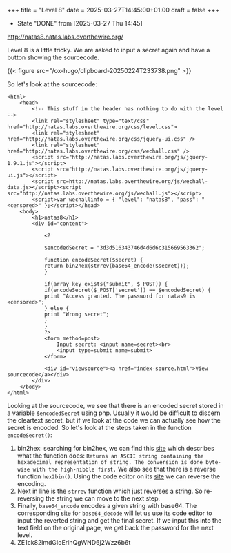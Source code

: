 +++
title = "Level 8"
date = 2025-03-27T14:45:00+01:00
draft = false
+++

-   State "DONE"       from              <span class="timestamp-wrapper"><span class="timestamp">[2025-03-27 Thu 14:45]</span></span>

<http://natas8.natas.labs.overthewire.org/>

Level 8 is a little tricky. We are asked to input a secret again and have a button showing the sourcecode.

{{< figure src="/ox-hugo/clipboard-20250224T233738.png" >}}

So let's look at the sourcecode:

```web { linenos=true, linenostart=1 }
<html>
    <head>
        <!-- This stuff in the header has nothing to do with the level -->
        <link rel="stylesheet" type="text/css" href="http://natas.labs.overthewire.org/css/level.css">
        <link rel="stylesheet" href="http://natas.labs.overthewire.org/css/jquery-ui.css" />
        <link rel="stylesheet" href="http://natas.labs.overthewire.org/css/wechall.css" />
        <script src="http://natas.labs.overthewire.org/js/jquery-1.9.1.js"></script>
        <script src="http://natas.labs.overthewire.org/js/jquery-ui.js"></script>
        <script src=http://natas.labs.overthewire.org/js/wechall-data.js></script><script src="http://natas.labs.overthewire.org/js/wechall.js"></script>
        <script>var wechallinfo = { "level": "natas8", "pass": "<censored>" };</script></head>
    <body>
        <h1>natas8</h1>
        <div id="content">

            <?

            $encodedSecret = "3d3d516343746d4d6d6c315669563362";

            function encodeSecret($secret) {
            return bin2hex(strrev(base64_encode($secret)));
            }

            if(array_key_exists("submit", $_POST)) {
            if(encodeSecret($_POST['secret']) == $encodedSecret) {
            print "Access granted. The password for natas9 is <censored>";
            } else {
            print "Wrong secret";
            }
            }
            ?>
            <form method=post>
                Input secret: <input name=secret><br>
                <input type=submit name=submit>
            </form>

            <div id="viewsource"><a href="index-source.html">View sourcecode</a></div>
        </div>
    </body>
</html>
```

Looking at the sourcecode, we see that there is an encoded secret stored in a variable `$encodedSecret` using php. Usually it would be difficult to discern the cleartext secret, but if we look at the code we can actually see how the secret is encoded. So let's look at the steps taken in the function `encodeSecret()`:

1.  bin2hex: searching for bin2hex, we can find this [site](https://www.php.net/manual/de/function.bin2hex.php) which describes what the function does: `Returns an ASCII string containing the hexadecimal representation of string. The conversion is done byte-wise with the high-nibble first.` We also see that there is a reverse function `hex2bin()`. Using the code editor on its [site](https://www.php.net/manual/en/function.hex2bin.php) we can reverse the encoding.
2.  Next in line is the `strrev` function which just reverses a string. So re-reversing the string we can move to the next step.
3.  Finally, `base64_encode` encodes a given string with base64. The corresponding [site](https://www.php.net/manual/en/function.base64-decode.php) for `base64_decode` will let us use its code editor to input the reverted string and get the final secret. If we input this into the text field on the original page, we get back the password for the next level.
4.  ZE1ck82lmdGIoErlhQgWND6j2Wzz6b6t
